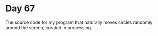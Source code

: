 # Day 67
The source code for my program that naturally moves circles randomly around the screen, created in processing.
